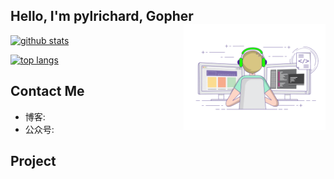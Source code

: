 ## Hello, I'm pylrichard, Gopher<img align="right" src="https://github.com/pylrichard/pylrichard/raw/master/developer.gif" width="45%" height="45%"/>

[![github stats](https://github-readme-stats.vercel.app/api?username=pylrichard&show_icons=true)](https://github.com/anuraghazra/github-readme-stats)

[![top langs](https://github-readme-stats.vercel.app/api/top-langs/?username=pylrichard&layout=compact&hide=javascript,html,css)](https://github.com/anuraghazra/github-readme-stats)

## Contact Me

- 博客:
- 公众号:

## Project
